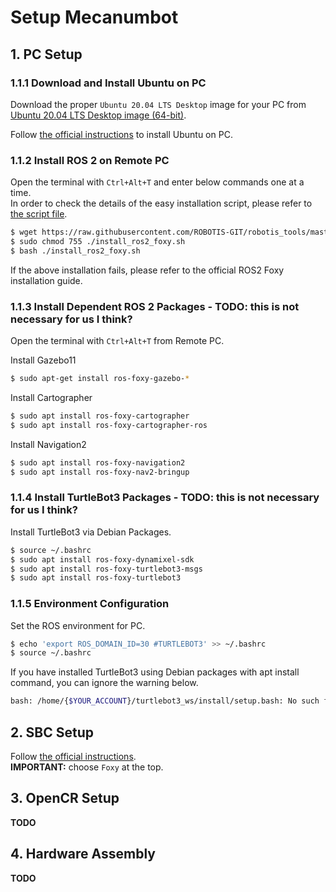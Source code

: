 # Setup Mecanumbot

## 1. PC Setup

### 1.1.1 Download and Install Ubuntu on PC

Download the proper `Ubuntu 20.04 LTS Desktop` image for your PC from [Ubuntu 20.04 LTS Desktop image (64-bit)](https://releases.ubuntu.com/20.04/).

Follow [the official instructions](https://ubuntu.com/tutorials/install-ubuntu-desktop#1-overview) to install Ubuntu on PC.

### 1.1.2 Install ROS 2 on Remote PC

Open the terminal with `Ctrl+Alt+T` and enter below commands one at a time.<br>
In order to check the details of the easy installation script, please refer to [the script file](https://raw.githubusercontent.com/ROBOTIS-GIT/robotis_tools/master/install_ros2_foxy.sh).

```bash
$ wget https://raw.githubusercontent.com/ROBOTIS-GIT/robotis_tools/master/install_ros2_foxy.sh
$ sudo chmod 755 ./install_ros2_foxy.sh
$ bash ./install_ros2_foxy.sh
```
If the above installation fails, please refer to the official ROS2 Foxy installation guide.

### 1.1.3 Install Dependent ROS 2 Packages - TODO: this is not necessary for us I think?

Open the terminal with `Ctrl+Alt+T` from Remote PC.

Install Gazebo11
```bash
$ sudo apt-get install ros-foxy-gazebo-*
```
Install Cartographer
```bash
$ sudo apt install ros-foxy-cartographer
$ sudo apt install ros-foxy-cartographer-ros
```
Install Navigation2
```bash
$ sudo apt install ros-foxy-navigation2
$ sudo apt install ros-foxy-nav2-bringup
```

### 1.1.4 Install TurtleBot3 Packages - TODO: this is not necessary for us I think?

Install TurtleBot3 via Debian Packages.
```bash
$ source ~/.bashrc
$ sudo apt install ros-foxy-dynamixel-sdk
$ sudo apt install ros-foxy-turtlebot3-msgs
$ sudo apt install ros-foxy-turtlebot3
```

### 1.1.5 Environment Configuration

Set the ROS environment for PC.
```bash
$ echo 'export ROS_DOMAIN_ID=30 #TURTLEBOT3' >> ~/.bashrc
$ source ~/.bashrc
```

If you have installed TurtleBot3 using Debian packages with apt install command, you can ignore the warning below.
```bash
bash: /home/{$YOUR_ACCOUNT}/turtlebot3_ws/install/setup.bash: No such file or directory
```

## 2. SBC Setup

Follow [the official instructions](https://emanual.robotis.com/docs/en/platform/turtlebot3/sbc_setup/#sbc-setup).<br>
**IMPORTANT:** choose `Foxy` at the top.

## 3. OpenCR Setup

**TODO**

## 4. Hardware Assembly

**TODO**